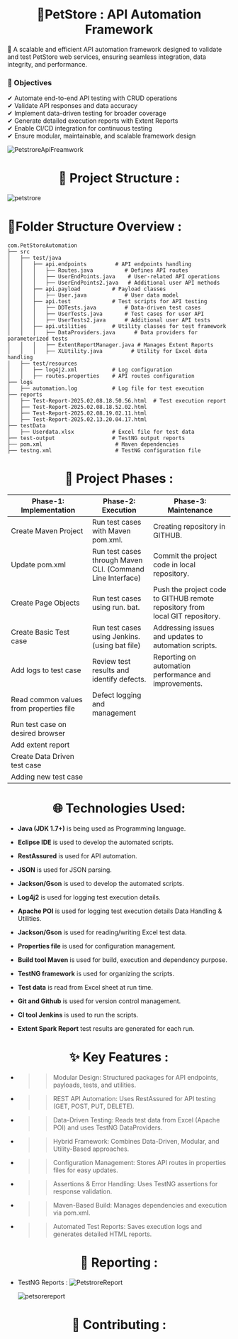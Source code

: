  
<h1 align="center">🛒PetStore : API Automation Framework</h1>
 
🚀 A scalable and efficient API automation framework designed to validate and test PetStore web services, ensuring seamless integration, data integrity, and performance.


### 🎯 Objectives
✔ Automate end-to-end API testing with CRUD operations <br>
✔ Validate API responses and data accuracy <br>
✔ Implement data-driven testing for broader coverage <br>
✔ Generate detailed execution reports with Extent Reports <br>
✔ Enable CI/CD integration for continuous testing <br>
✔ Ensure modular, maintainable, and scalable framework design <br>
 
 ![PetstroreApiFreamwork](https://github.com/user-attachments/assets/7db2ada5-ceaa-4575-831e-08cf4f4a9a0d)



 <h1 align="center">📂 Project Structure  :</h1>

 ![petstrore](https://github.com/user-attachments/assets/4d3aacd8-9d43-4bf0-9fe4-8c0f79734ef7)
 # 📝Folder Structure Overview :

 ```plaintext
com.PetStoreAutomation
├── src
│   ├── test/java
│   │   ├── api.endpoints         # API endpoints handling
│   │   │   ├── Routes.java          # Defines API routes
│   │   │   ├── UserEndPoints.java    # User-related API operations
│   │   │   ├── UserEndPoints2.java   # Additional user API methods
│   │   ├── api.payload          # Payload classes
│   │   │   ├── User.java            # User data model
│   │   ├── api.test             # Test scripts for API testing
│   │   │   ├── DDTests.java         # Data-driven test cases
│   │   │   ├── UserTests.java       # Test cases for user API
│   │   │   ├── UserTests2.java      # Additional user API tests
│   │   ├── api.utilities        # Utility classes for test framework
│   │   │   ├── DataProviders.java      # Data providers for parameterized tests
│   │   │   ├── ExtentReportManager.java # Manages Extent Reports
│   │   │   ├── XLUtility.java         # Utility for Excel data handling
│   ├── test/resources
│   │   ├── log4j2.xml           # Log configuration
│   │   ├── routes.properties    # API routes configuration
├── logs
│   ├── automation.log           # Log file for test execution
├── reports
│   ├── Test-Report-2025.02.08.18.50.56.html  # Test execution report
│   ├── Test-Report-2025.02.08.18.52.02.html
│   ├── Test-Report-2025.02.08.19.02.11.html
│   ├── Test-Report-2025.02.13.20.04.17.html
├── testData
│   ├── Userdata.xlsx            # Excel file for test data
├── test-output                  # TestNG output reports
├── pom.xml                       # Maven dependencies
├── testng.xml                    # TestNG configuration file

```
 

   <h1 align="center">📂 Project Phases  :</h1>


| Phase-1: Implementation | Phase-2: Execution | Phase-3: Maintenance |
|--------------|-------------|------------|
| Create Maven Project                     |Run test cases with Maven pom.xml.                         |Creating repository in GITHUB.  |
| Update pom.xml                           |Run test cases through Maven CLI. (Command Line Interface) |Commit the project code in local repository. |
| Create Page Objects                      |Run test cases using run. bat.                             |Push the project code to GITHUB remote repository from local GIT repository. |
| Create Basic Test case                   |Run test cases using Jenkins. (using bat file)             |Addressing issues and updates to automation scripts.
| Add logs to test case                    |Review test results and identify defects.                  |Reporting on automation performance and improvements. 
| Read common values from properties file  |Defect logging and management
| Run test case on desired browser         |
| Add extent report                        |
| Create Data Driven test case             | 
| Adding new test case                     | 
 
  <h1 align="center">🌐 Technologies Used:</h1>
 

- **Java (JDK 1.7+)** is being used as Programming language.

- **Eclipse IDE** is used to develop the automated scripts.

- **RestAssured** is used for API automation.

- **JSON** is used for JSON parsing.

- **Jackson/Gson** is used to develop the automated scripts.

- **Log4j2** is used for logging test execution details.

- **Apache POI** is used for logging test execution details Data Handling & Utilities.

- **Jackson/Gson** is used for reading/writing Excel test data.

- **Properties file** is used for configuration management.
 
- **Build tool Maven** is used for build, execution and dependency purpose.

- **TestNG framework** is used for organizing the scripts.
 
- **Test data** is read from Excel sheet at run time.

- **Git and Github** is used for version control management.

- **Cl tool Jenkins** is used to run the scripts.

- **Extent Spark Report** test results are generated for each run.

<h1 align="center">✨ Key Features :</h1>

- >> Modular Design: Structured packages for API endpoints, payloads, tests, and utilities.
- >>REST API Automation: Uses RestAssured for API testing (GET, POST, PUT, DELETE).
- >>Data-Driven Testing: Reads test data from Excel (Apache POI) and uses TestNG DataProviders.
- >> Hybrid Framework: Combines Data-Driven, Modular, and Utility-Based approaches.
- >> Configuration Management: Stores API routes in properties files for easy updates.
- >> Assertions & Error Handling: Uses TestNG assertions for response validation.
- >> Maven-Based Build: Manages dependencies and execution via pom.xml.
- >> Automated Test Reports: Saves execution logs and generates detailed HTML reports.



<h1 align="center">  💼 Reporting :</h1>

  - TestNG Reports :
   ![PetstroreReport](https://github.com/user-attachments/assets/4b0132ec-04ec-437b-bb2d-47074927b096)

    ![petsorereport](https://github.com/user-attachments/assets/1bae1c7e-5305-4e62-9e7d-b1369dc0e2e9)
 

 <h1 align="center">🤝 Contributing :</h1>

 



    
